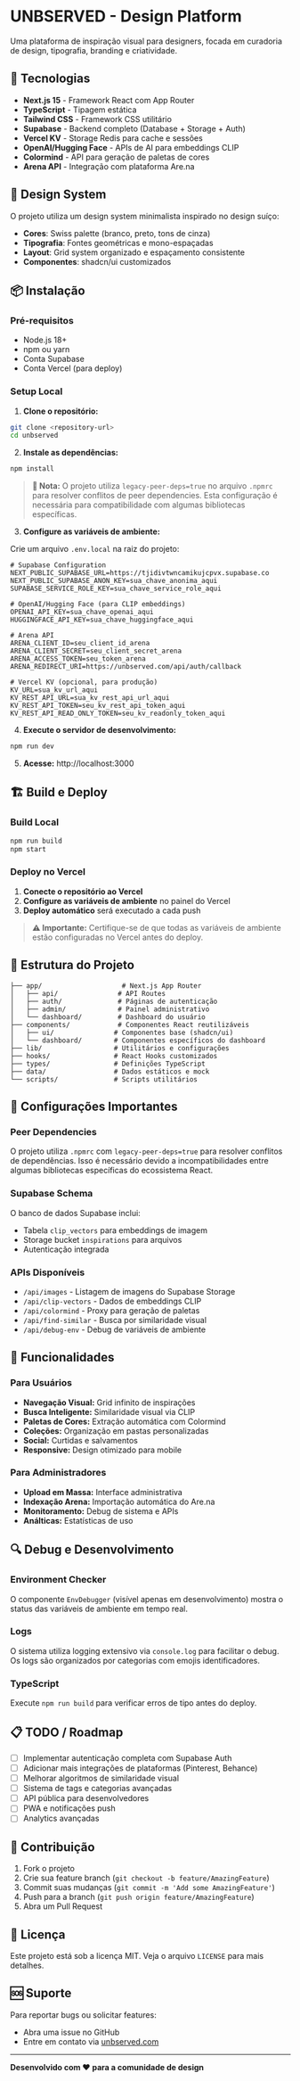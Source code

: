 # UNBSERVED - Design Platform

Uma plataforma de inspiração visual para designers, focada em curadoria de design, tipografia, branding e criatividade.

## 🚀 Tecnologias

- **Next.js 15** - Framework React com App Router
- **TypeScript** - Tipagem estática
- **Tailwind CSS** - Framework CSS utilitário
- **Supabase** - Backend completo (Database + Storage + Auth)
- **Vercel KV** - Storage Redis para cache e sessões
- **OpenAI/Hugging Face** - APIs de AI para embeddings CLIP
- **Colormind** - API para geração de paletas de cores
- **Arena API** - Integração com plataforma Are.na

## 🎨 Design System

O projeto utiliza um design system minimalista inspirado no design suíço:

- **Cores**: Swiss palette (branco, preto, tons de cinza)
- **Tipografia**: Fontes geométricas e mono-espaçadas
- **Layout**: Grid system organizado e espaçamento consistente
- **Componentes**: shadcn/ui customizados

## 📦 Instalação

### Pré-requisitos
- Node.js 18+ 
- npm ou yarn
- Conta Supabase
- Conta Vercel (para deploy)

### Setup Local

1. **Clone o repositório:**
```bash
git clone <repository-url>
cd unbserved
```

2. **Instale as dependências:**
```bash
npm install
```

> **📝 Nota:** O projeto utiliza `legacy-peer-deps=true` no arquivo `.npmrc` para resolver conflitos de peer dependencies. Esta configuração é necessária para compatibilidade com algumas bibliotecas específicas.

3. **Configure as variáveis de ambiente:**

Crie um arquivo `.env.local` na raiz do projeto:

```env
# Supabase Configuration
NEXT_PUBLIC_SUPABASE_URL=https://tjidivtwncamikujcpvx.supabase.co
NEXT_PUBLIC_SUPABASE_ANON_KEY=sua_chave_anonima_aqui
SUPABASE_SERVICE_ROLE_KEY=sua_chave_service_role_aqui

# OpenAI/Hugging Face (para CLIP embeddings)
OPENAI_API_KEY=sua_chave_openai_aqui
HUGGINGFACE_API_KEY=sua_chave_huggingface_aqui

# Arena API
ARENA_CLIENT_ID=seu_client_id_arena
ARENA_CLIENT_SECRET=seu_client_secret_arena
ARENA_ACCESS_TOKEN=seu_token_arena
ARENA_REDIRECT_URI=https://unbserved.com/api/auth/callback

# Vercel KV (opcional, para produção)
KV_URL=sua_kv_url_aqui
KV_REST_API_URL=sua_kv_rest_api_url_aqui
KV_REST_API_TOKEN=seu_kv_rest_api_token_aqui
KV_REST_API_READ_ONLY_TOKEN=seu_kv_readonly_token_aqui
```

4. **Execute o servidor de desenvolvimento:**
```bash
npm run dev
```

5. **Acesse:** http://localhost:3000

## 🏗️ Build e Deploy

### Build Local
```bash
npm run build
npm start
```

### Deploy no Vercel

1. **Conecte o repositório ao Vercel**
2. **Configure as variáveis de ambiente** no painel do Vercel
3. **Deploy automático** será executado a cada push

> **⚠️ Importante:** Certifique-se de que todas as variáveis de ambiente estão configuradas no Vercel antes do deploy.

## 📁 Estrutura do Projeto

```
├── app/                    # Next.js App Router
│   ├── api/               # API Routes
│   ├── auth/              # Páginas de autenticação
│   ├── admin/             # Painel administrativo
│   └── dashboard/         # Dashboard do usuário
├── components/            # Componentes React reutilizáveis
│   ├── ui/               # Componentes base (shadcn/ui)
│   └── dashboard/        # Componentes específicos do dashboard
├── lib/                  # Utilitários e configurações
├── hooks/                # React Hooks customizados
├── types/                # Definições TypeScript
├── data/                 # Dados estáticos e mock
└── scripts/              # Scripts utilitários
```

## 🔧 Configurações Importantes

### Peer Dependencies
O projeto utiliza `.npmrc` com `legacy-peer-deps=true` para resolver conflitos de dependências. Isso é necessário devido a incompatibilidades entre algumas bibliotecas específicas do ecossistema React.

### Supabase Schema
O banco de dados Supabase inclui:
- Tabela `clip_vectors` para embeddings de imagem
- Storage bucket `inspirations` para arquivos
- Autenticação integrada

### APIs Disponíveis
- `/api/images` - Listagem de imagens do Supabase Storage
- `/api/clip-vectors` - Dados de embeddings CLIP
- `/api/colormind` - Proxy para geração de paletas
- `/api/find-similar` - Busca por similaridade visual
- `/api/debug-env` - Debug de variáveis de ambiente

## 🎯 Funcionalidades

### Para Usuários
- **Navegação Visual:** Grid infinito de inspirações
- **Busca Inteligente:** Similaridade visual via CLIP
- **Paletas de Cores:** Extração automática com Colormind
- **Coleções:** Organização em pastas personalizadas
- **Social:** Curtidas e salvamentos
- **Responsive:** Design otimizado para mobile

### Para Administradores
- **Upload em Massa:** Interface administrativa
- **Indexação Arena:** Importação automática do Are.na
- **Monitoramento:** Debug de sistema e APIs
- **Análticas:** Estatísticas de uso

## 🔍 Debug e Desenvolvimento

### Environment Checker
O componente `EnvDebugger` (visível apenas em desenvolvimento) mostra o status das variáveis de ambiente em tempo real.

### Logs
O sistema utiliza logging extensivo via `console.log` para facilitar o debug. Os logs são organizados por categorias com emojis identificadores.

### TypeScript
Execute `npm run build` para verificar erros de tipo antes do deploy.

## 📋 TODO / Roadmap

- [ ] Implementar autenticação completa com Supabase Auth
- [ ] Adicionar mais integrações de plataformas (Pinterest, Behance)
- [ ] Melhorar algoritmos de similaridade visual
- [ ] Sistema de tags e categorias avançadas
- [ ] API pública para desenvolvedores
- [ ] PWA e notificações push
- [ ] Analytics avançadas

## 🤝 Contribuição

1. Fork o projeto
2. Crie sua feature branch (`git checkout -b feature/AmazingFeature`)
3. Commit suas mudanças (`git commit -m 'Add some AmazingFeature'`)
4. Push para a branch (`git push origin feature/AmazingFeature`)
5. Abra um Pull Request

## 📄 Licença

Este projeto está sob a licença MIT. Veja o arquivo `LICENSE` para mais detalhes.

## 🆘 Suporte

Para reportar bugs ou solicitar features:
- Abra uma issue no GitHub
- Entre em contato via [unbserved.com](https://unbserved.com)

---

**Desenvolvido com ❤️ para a comunidade de design**